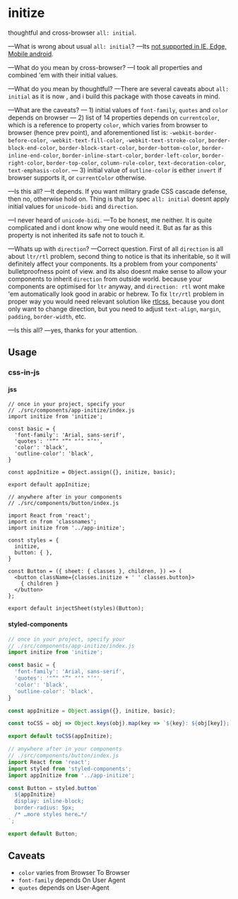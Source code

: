 # initize

thoughtful and cross-browser `all: initial`.

—What is wrong about usual `all: initial`?
—Its [not supported in IE, Edge, Mobile android][IEEDGE].

—What do you mean by cross-browser?
—I took all properties and combined 'em with their initial values.

—What do you mean by thoughtful?
—There are several caveats about `all: initial` as it is now , and i build this package with those caveats in mind.

—What are the caveats?
— 1) initial values of `font-family`, `quotes` and `color` depends on browser
— 2) list of 14 properties depends on `currentcolor`, which is a reference to property `color`, which varies from browser to browser (hence prev point), and aforementioned list is: `-webkit-border-before-color`, `-webkit-text-fill-color`, `-webkit-text-stroke-color`, `border-block-end-color`, `border-block-start-color`, `border-bottom-color`, `border-inline-end-color`, `border-inline-start-color`, `border-left-color`, `border-right-color`, `border-top-color`, `column-rule-color`, `text-decoration-color`, `text-emphasis-color`.
— 3) initial value of `outline-color` is either `invert` if browser supports it, or `currentColor` otherwise.

—Is this all?
—It depends. If you want military grade CSS cascade defense, then no, otherwise hold on. Thing is that by spec `all: initial` doesnt apply initial values for `unicode-bidi` and `direction`.

—I never heard of `unicode-bidi`.
—To be honest, me neither. It is quite complicated and i dont know why one would need it. But as far as this property is not inherited its safe not to touch it.

—Whats up with `direction`?
—Correct question. First of all `direction` is all about `ltr/rtl` problem, second thing to notice is that its inheritable, so it will definitely affect your components. Its a problem from your components' bulletproofness point of view. and its also doesnt make sense to allow your components to inherit `direction` from outside world. because your components are optimised for `ltr` anyway, and `direction: rtl` wont make 'em automatically look good in arabic or hebrew. To fix `ltr/rtl` problem in proper way you would need relevant solution like [rtlcss][], because you dont only want to change direction, but you need to adjust `text-align`, `margin`, `padding`, `border-width`, etc.

—Is this all?
—yes, thanks for your attention.

[IEEDGE]: http://caniuse.com/#feat=css-all
[rtlcss]: https://github.com/MohammadYounes/rtlcss

## Usage

### css-in-js

#### jss

```
// once in your project, specify your
// ./src/components/app-initize/index.js
import initize from 'initize';

const basic = {
  'font-family': 'Arial, sans-serif',
  'quotes': '"“" "”" "‘" "’"',
  'color': 'black',
  'outline-color': 'black',
}

const appInitize = Object.assign({}, initize, basic);

export default appInitize;

// anywhere after in your components
// ./src/components/button/index.js

import React from 'react';
import cn from 'classnames';
import initize from '../app-initize';

const styles = {
  initize,
  button: { },
}

const Button = ({ sheet: { classes }, children, }) => (
  <button className={classes.initize + ' ' classes.button}>
    { children }
  </button>
};

export default injectSheet(styles)(Button);
```

#### styled-components

```js
// once in your project, specify your
// ./src/components/app-initize/index.js
import initize from 'initize';

const basic = {
  'font-family': 'Arial, sans-serif',
  'quotes': '"“" "”" "‘" "’"',
  'color': 'black',
  'outline-color': 'black',
}

const appInitize = Object.assign({}, initize, basic);

const toCSS = obj => Object.keys(obj).map(key => `${key}: ${obj[key]};`).join('\n');

export default toCSS(appInitize);

// anywhere after in your components
// ./src/components/button/index.js
import React from 'react';
import styled from 'styled-components';
import appInitize from '../app-initize';

const Button = styled.button`
  ${appInitize}
  display: inline-block;
  border-radius: 5px;
  /* …more styles here…*/
`;

export default Button;
```


## Caveats

* `color` varies from Browser To Browser
* `font-family` depends On User Agent
* `quotes` depends on User-Agent
